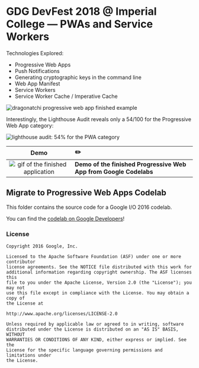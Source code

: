 # GDG DevFest 2018 @ Imperial College — PWAs and Service Workers

Technologies Explored:
<ul>
<li>Progressive Web Apps</li>
<li>Push Notifications</li>
<li>Generating cryptographic keys in the command line</li>
<li>Web App Manifest</li>
<li>Service Workers</li>
<li>Service Worker Cache / Imperative Cache</li>
</ul>

![dragonatchi progressive web app finished example](https://github.com/nataliemarleny/migrate-to-progressive-web-app/blob/master/readme/pwa-service-workers-completed-natalie-marleny.png)

Interestingly, the Lighthouse Audit reveals only a 54/100 for the Progressive Web App category:

![lighthouse audit: 54% for the PWA category](https://github.com/nataliemarleny/migrate-to-progressive-web-app/blob/master/readme/lighthouse-audit.png)

| Demo | ✏️ |
| :---: | :--- |
| ![gif of the finished application](https://github.com/nataliemarleny/migrate-to-progressive-web-app/blob/master/readme/progressive-web-app.gif)  | **Demo of the finished Progressive Web App from Google Codelabs**|


## Migrate to Progressive Web Apps Codelab

This folder contains the source code for a Google I/O 2016 codelab.

You can find the [codelab on Google Developers](https://codelabs.developers.google.com/codelabs/migrate-to-progressive-web-apps/)!

### License

```
Copyright 2016 Google, Inc.

Licensed to the Apache Software Foundation (ASF) under one or more contributor
license agreements. See the NOTICE file distributed with this work for
additional information regarding copyright ownership. The ASF licenses this
file to you under the Apache License, Version 2.0 (the "License"); you may not
use this file except in compliance with the License. You may obtain a copy of
the License at

http://www.apache.org/licenses/LICENSE-2.0

Unless required by applicable law or agreed to in writing, software
distributed under the License is distributed on an "AS IS" BASIS, WITHOUT
WARRANTIES OR CONDITIONS OF ANY KIND, either express or implied. See the
License for the specific language governing permissions and limitations under
the License.
```
